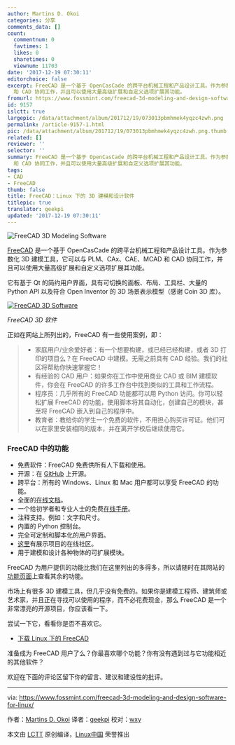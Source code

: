 ```yaml
---
author: Martins D. Okoi
categories: 分享
comments_data: []
count:
  commentnum: 0
  favtimes: 1
  likes: 0
  sharetimes: 0
  viewnum: 11703
date: '2017-12-19 07:30:11'
editorchoice: false
excerpt: FreeCAD 是一个基于 OpenCasCade 的跨平台机械工程和产品设计工具。作为参数化 3D 建模工具，它可以与 PLM、CAx、CAE、MCAD
  和 CAD 协同工作，并且可以使用大量高级扩展和自定义选项扩展其功能。
fromurl: https://www.fossmint.com/freecad-3d-modeling-and-design-software-for-linux/
id: 9157
islctt: true
largepic: /data/attachment/album/201712/19/073013pbmhmek4yqzc4zwh.png
permalink: /article-9157-1.html
pic: /data/attachment/album/201712/19/073013pbmhmek4yqzc4zwh.png.thumb.jpg
related: []
reviewer: ''
selector: ''
summary: FreeCAD 是一个基于 OpenCasCade 的跨平台机械工程和产品设计工具。作为参数化 3D 建模工具，它可以与 PLM、CAx、CAE、MCAD
  和 CAD 协同工作，并且可以使用大量高级扩展和自定义选项扩展其功能。
tags:
- CAD
- FreeCAD
thumb: false
title: FreeCAD：Linux 下的 3D 建模和设计软件
titlepic: true
translator: geekpi
updated: '2017-12-19 07:30:11'
---
```


![FreeCAD 3D Modeling Software](/data/attachment/album/201712/19/073013pbmhmek4yqzc4zwh.png)


[FreeCAD](http://www.freecadweb.org/) 是一个基于 OpenCasCade 的跨平台机械工程和产品设计工具。作为参数化 3D 建模工具，它可以与 PLM、CAx、CAE、MCAD 和 CAD 协同工作，并且可以使用大量高级扩展和自定义选项扩展其功能。


它有基于 Qt 的简约用户界面，具有可切换的面板、布局、工具栏、大量的 Python API 以及符合 Open Inventor 的 3D 场景表示模型（感谢 Coin 3D 库）。


[![FreeCAD 3D Software](/data/attachment/album/201712/19/073013goswmwxe0ppe15xa.png)](https://www.fossmint.com/wp-content/uploads/2017/12/FreeCAD-3D-Software.png)


*FreeCAD 3D 软件*


正如在网站上所列出的，FreeCAD 有一些使用案例，即：



> 
> * 家庭用户/业余爱好者：有一个想要构建，或已经已经构建，或者 3D 打印的项目么？在 FreeCAD 中建模。无需之前具有 CAD 经验。我们的社区将帮助你快速掌握它！
> * 有经验的 CAD 用户：如果你在工作中使用商业 CAD 或 BIM 建模软件，你会在 FreeCAD 的许多工作台中找到类似的工具和工作流程。
> * 程序员：几乎所有的 FreeCAD 功能都可以用 Python 访问。你可以轻松扩展 FreeCAD 的功能，使用脚本将其自动化，创建自己的模块，甚至将 FreeCAD 嵌入到自己的程序中。
> * 教育者：教给你的学生一个免费的软件，不用担心购买许可证。他们可以在家里安装相同的版本，并在离开学校后继续使用它。
> 
> 
> 


### FreeCAD 中的功能


* 免费软件：FreeCAD 免费供所有人下载和使用。
* 开源：在 [GitHub](https://github.com/FreeCAD/FreeCAD) 上开源。
* 跨平台：所有的 Windows、Linux 和 Mac 用户都可以享受 FreeCAD 的功能。
* 全面的[在线文档](https://www.freecadweb.org/wiki/Main_Page)。
* 一个给初学者和专业人士的免费[在线手册](https://www.freecadweb.org/wiki/Manual)。
* 注释支持。例如：文字和尺寸。
* 内置的 Python 控制台。
* 完全可定制和脚本化的用户界面。
* [这里](https://forum.freecadweb.org/viewforum.php?f=24)有展示项目的在线社区。
* 用于建模和设计各种物体的可扩展模块。


FreeCAD 为用户提供的功能比我们在这里列出的多得多，所以请随时在其网站的[功能页面](https://www.freecadweb.org/wiki/Feature_list)上查看其余的功能。


市场上有很多 3D 建模工具，但几乎没有免费的。如果你是建模工程师、建筑师或艺术家，并且正在寻找可以使用的程序，而不必花费现金，那么 FreeCAD 是一个非常漂亮的开源项目，你应该看一下。


尝试一下它，看看你是否不喜欢它。


* [下载 Linux 下的 FreeCAD](https://www.freecadweb.org/wiki/Download)


准备成为 FreeCAD 用户了么？你最喜欢哪个功能？你有没有遇到过与它功能相近的其他软件？


欢迎在下面的评论区留下你的留言、建议和建设性的批评。




---


via: <https://www.fossmint.com/freecad-3d-modeling-and-design-software-for-linux/>


作者：[Martins D. Okoi](https://www.fossmint.com/author/dillivine/) 译者：[geekpi](https://github.com/geekpi) 校对：[wxy](https://github.com/wxy)


本文由 [LCTT](https://github.com/LCTT/TranslateProject) 原创编译，[Linux中国](https://linux.cn/) 荣誉推出